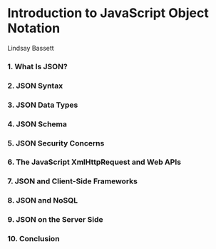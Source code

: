 # Introduction to JavaScript Object Notation

Lindsay Bassett

### 1. What Is JSON?

### 2. JSON Syntax

### 3. JSON Data Types

### 4. JSON Schema

### 5. JSON Security Concerns

### 6. The JavaScript XmlHttpRequest and Web APIs

### 7. JSON and Client-Side Frameworks

### 8. JSON and NoSQL

### 9. JSON on the Server Side

### 10. Conclusion
